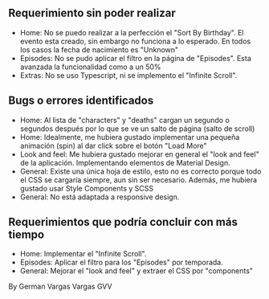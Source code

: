 ## Requerimiento sin poder realizar

- Home: No se puedo realizar a la perfección el "Sort By Birthday". El evento esta creado, sin embargo no funciona a lo esperado. En todos los casos la fecha de nacimiento es "Unknown"
- Episodes: No se pudo aplicar el filtro en la página de "Episodes". Esta avanzada la funcionalidad como a un 50%
- Extras: No se uso Typescript, ni se implemento el "Infinite Scroll".

## Bugs o errores identificados

- Home: Al lista de "characters" y "deaths" cargan un segundo o segundos después por lo que se ve un salto de página (salto de scroll)
- Home: Idealmente, me hubiera gustado implementar una pequeña animación (spin) al dar click sobre el botón "Load More"
- Look and feel: Me hubiera gustado mejorar en general el "look and feel" de la aplicación. Implementando elementos de Material Design.
- General: Existe una única hoja de estilo, esto no es correcto porque todo el CSS se cargaría siempre, aun sin ser necesario. Además, me hubiera gustado usar Style Components y SCSS
- General: No está adaptada a responsive design.

## Requerimientos que podría concluir con más tiempo

- Home: Implementar el "Infinite Scroll".
- Episodes: Aplicar el filtro para los "Episodes" por temporada.
- General: Mejorar el "look and feel" y extraer el CSS por "components"

By German Vargas Vargas
GVV
